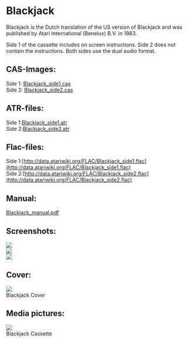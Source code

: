 # Blackjack  
Blackjack is the Dutch translation of the US version of Blackjack and was published by Atari International (Benelux) B.V. in 1983.  
  
Side 1 of the cassette includes on screen instructions. Side 2 does not contain the instructions. Both sides use the dual audio format.  
  
## CAS-Images:  
Side 1: [Blackjack_side1.cas](attachments/Blackjack_side1.cas)  
Side 2: [Blackjack_side2.cas](attachments/Blackjack_side2.cas)  
  
## ATR-files:  
Side 1:[Blackjack_side1.atr](attachments/Blackjack_side1.atr)  
Side 2:[Blackjack_side2.atr](attachments/Blackjack_side2.atr)  
  
## Flac-files:  
Side 1:[http://data.atariwiki.org/FLAC/Blackjack_side1.flac](http://data.atariwiki.org/FLAC/Blackjack_side1.flac)  
Side 2:[http://data.atariwiki.org/FLAC/Blackjack_side2.flac](http://data.atariwiki.org/FLAC/Blackjack_side2.flac)  
  
## Manual:  
[Blackjack_manual.pdf](attachments/Blackjack_manual.pdf)  
  
## Screenshots:  
![](attachments/blackjackscreenshot1.jpg)  
![](attachments/blackjackscreenshot2.jpg)  
![](attachments/blackjackscreenshot3.jpg)  
  
## Cover:  
![](attachments/Blackjack_cover.jpg)  
Blackjack Cover  
  
## Media pictures:  
![](attachments/Blackjack_cassette.jpg)  
Blackjack Cassette  
